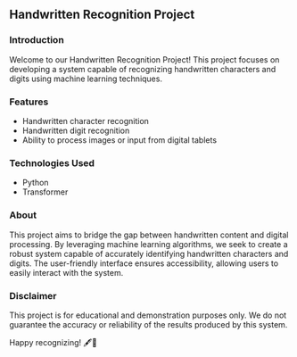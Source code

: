 ## Handwritten Recognition Project

### Introduction
Welcome to our Handwritten Recognition Project! This project focuses on developing a system capable of recognizing handwritten characters and digits using machine learning techniques.

### Features
- Handwritten character recognition
- Handwritten digit recognition
- Ability to process images or input from digital tablets

### Technologies Used
- Python
- Transformer

### About
This project aims to bridge the gap between handwritten content and digital processing. By leveraging machine learning algorithms, we seek to create a robust system capable of accurately identifying handwritten characters and digits. The user-friendly interface ensures accessibility, allowing users to easily interact with the system.

### Disclaimer
This project is for educational and demonstration purposes only. We do not guarantee the accuracy or reliability of the results produced by this system.

Happy recognizing! 🖋️🤖
